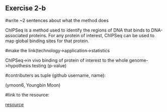 ## Exercise 2-b

#write ~2 sentences about what the method does

ChIPSeq is a method used to identify the regions of DNA that binds to DNA-associated proteins.
For any protein of interest, ChIPSeq can be used to map global binding sites for that protein.

#make the link(technology->application->statistics

ChIPSeq->in vivo binding of protein of interest to the whole genome->hypothesis testing (p-value)

#contributers as tuple (github username, name):

(ymoon6, Youngbin Moon)


#link to the resource:

[resource](https://science.sciencemag.org/content/316/5830/1497?hwshib2=authn%3A1600986291%3A20200923%253Afa68459e-7542-4c13-93df-c33860c13fe5%3A0%3A0%3A0%3AmHdLlj0oHezGysPSsB%2FBGg%3D%3D)